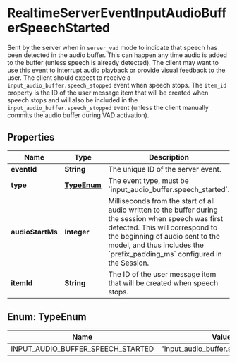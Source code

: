 

# RealtimeServerEventInputAudioBufferSpeechStarted

Sent by the server when in `server_vad` mode to indicate that speech has been  detected in the audio buffer. This can happen any time audio is added to the  buffer (unless speech is already detected). The client may want to use this  event to interrupt audio playback or provide visual feedback to the user.   The client should expect to receive a `input_audio_buffer.speech_stopped` event  when speech stops. The `item_id` property is the ID of the user message item  that will be created when speech stops and will also be included in the  `input_audio_buffer.speech_stopped` event (unless the client manually commits  the audio buffer during VAD activation). 

## Properties

| Name | Type | Description | Notes |
|------------ | ------------- | ------------- | -------------|
|**eventId** | **String** | The unique ID of the server event. |  |
|**type** | [**TypeEnum**](#TypeEnum) | The event type, must be &#x60;input_audio_buffer.speech_started&#x60;. |  |
|**audioStartMs** | **Integer** | Milliseconds from the start of all audio written to the buffer during the  session when speech was first detected. This will correspond to the  beginning of audio sent to the model, and thus includes the  &#x60;prefix_padding_ms&#x60; configured in the Session.  |  |
|**itemId** | **String** | The ID of the user message item that will be created when speech stops.  |  |



## Enum: TypeEnum

| Name | Value |
|---- | -----|
| INPUT_AUDIO_BUFFER_SPEECH_STARTED | &quot;input_audio_buffer.speech_started&quot; |



